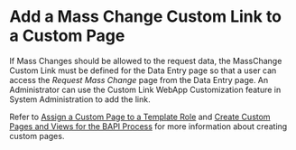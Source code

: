 # Add a Mass Change Custom Link to a Custom Page

If Mass Changes should be allowed to the request data, the MassChange
Custom Link must be defined for the Data Entry page so that a user can
access the *Request Mass Change* page from the Data Entry page. An
Administrator can use the Custom Link WebApp Customization feature in
System Administration to add the link.

Refer to [Assign a Custom Page to a Template
Role](Assign_a_Custom_Page_to_Template_Role.htm) and [Create Custom
Pages and Views for the BAPI
Process](Create_Custom_Pages_and_Views_for_the_BAPI_Process.htm) for
more information about creating custom pages.
